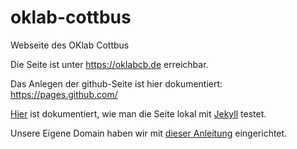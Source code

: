 # oklab-cottbus
Webseite des OKlab Cottbus

Die Seite ist unter https://oklabcb.de erreichbar.

Das Anlegen der github-Seite ist hier dokumentiert: https://pages.github.com/

[Hier](https://docs.github.com/en/free-pro-team@latest/github/working-with-github-pages/testing-your-github-pages-site-locally-with-jekyll#updating-the-github-pages-gem) ist dokumentiert, wie man die Seite lokal mit [Jekyll](https://jekyllrb.com/) testet.

Unsere Eigene Domain haben wir mit [dieser Anleitung](https://docs.github.com/en/free-pro-team@latest/github/working-with-github-pages/managing-a-custom-domain-for-your-github-pages-site) eingerichtet. 
